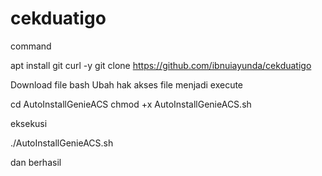 # cekduatigo

command

apt install git curl -y
git clone https://github.com/ibnuiayunda/cekduatigo

Download file bash Ubah hak akses file menjadi execute

cd AutoInstallGenieACS
chmod +x AutoInstallGenieACS.sh

eksekusi

./AutoInstallGenieACS.sh

dan berhasil
